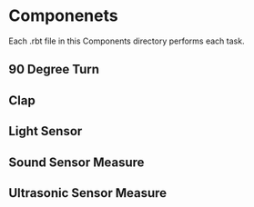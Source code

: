 # Componenets
Each .rbt file in this Components directory performs each task.

## 90 Degree Turn

## Clap

## Light Sensor

## Sound Sensor Measure

## Ultrasonic Sensor Measure
